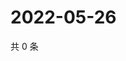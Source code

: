 # 2022-05-26

共 0 条

<!-- BEGIN WEIBO -->
<!-- 最后更新时间 Thu May 26 2022 22:12:44 GMT+0800 (China Standard Time) -->

<!-- END WEIBO -->
